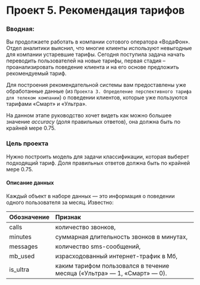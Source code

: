 # Проект 5. Рекомендация тарифов

### Вводная: 
Вы продолжаете работать в компании сотового оператора «ВодаФон». Отдел аналитики выяснил, что многие клиенты используют невыгодные для компании устаревшие тарифы. Сегодня поступила задача начать переводить пользователей на новые тарифы, первая стадия – проанализировать поведение клиента и на его основе предложить рекомендуемый тариф.

Для построения рекомендательной системы вам предоставлены уже обработанные данные (из `Проекта 3. Определение перспективного тарифа для телеком компании`) о поведении клиентов, которые уже пользуются тарифами «Смарт» и «Ультра».

На данном этапе руководство хочет видеть как можно большее значение *accuracy* (доля правильных ответов), она должна быть по крайней мере 0.75. 

### Цель проекта 
Нужно построить модель для задачи классификации, которая выберет подходящий тариф. Доля правильных ответов должна быть по крайней мере 0.75.

#### Описание данных
Каждый объект в наборе данных — это информация о поведении одного пользователя за месяц. Известно:

Обозначение | Признак
:---|:---
сalls | количество звонков,
minutes | суммарная длительность звонков в минутах,
messages | количество sms-сообщений,
mb_used | израсходованный интернет-трафик в Мб,
is_ultra | каким тарифом пользовался в течение месяца («Ультра» — 1, «Смарт» — 0).
